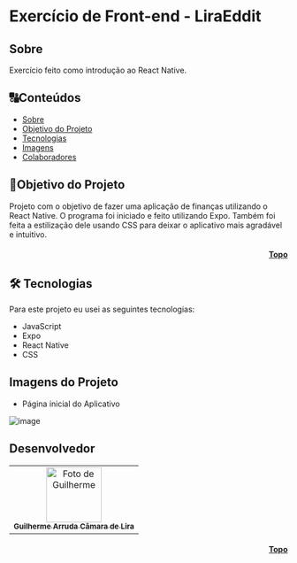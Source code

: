 # <h1 id="topo">Exercício de Front-end - LiraEddit </h1>

## <h2 id=sobre>Sobre</h2>

Exercício feito como introdução ao React Native.

##  🔠Conteúdos

<!--ts-->
   * [Sobre](#sobre)
   * [Objetivo do Projeto](#objetivo-do-projeto)
   * [Tecnologias](#tecnologias)
   * [Imagens](#images)
   * [Colaboradores](#colaboradores)
<!--te-->

##  <h2 id=objetivo-do-projeto>🎯Objetivo do Projeto</h2>

Projeto com o objetivo de fazer uma aplicação de finanças utilizando o React Native. O programa foi iniciado e feito utilizando Expo.
Também foi feita a estilização dele usando CSS para deixar o aplicativo mais agradável e intuitivo. 

<h4 align="right"><a href="#topo">Topo</a></h4>

## <h2 id=tecnologias>🛠 Tecnologias</h2>

Para este projeto eu usei as seguintes tecnologias:

- JavaScript
- Expo
- React Native
- CSS

## <h2 id=images>Imagens do Projeto</h2>

- Página inicial do Aplicativo

![image](https://user-images.githubusercontent.com/22088576/186782527-59ec7817-2dc6-4796-8187-bbee5b94d0c8.png)


## <h2 id=colaboradores>Desenvolvedor</h2>

<table>
  <tr>
    <td align="center">
      <a href="https://github.com/Guilhermearrud">
        <img src="https://avatars.githubusercontent.com/u/22088576?v=4" width="100px;" alt="Foto de Guilherme"/><br>
        <sub>
          <b>Guilherme Arruda Câmara de Lira</b>
        </sub>
      </a>
    </td>
  </tr>
</table>


<h4 align="right"><a href="#topo">Topo</a></h4>
